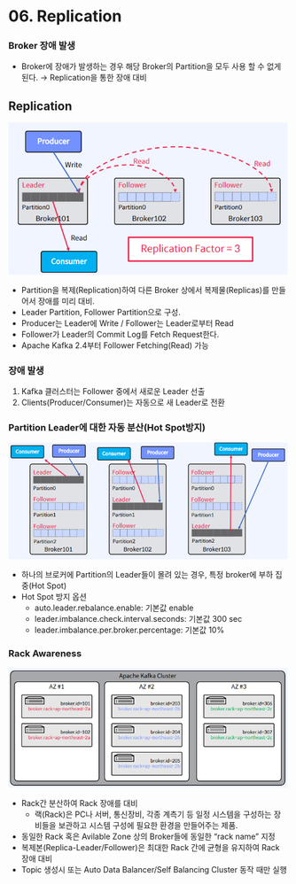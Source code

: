 # 06. Replication



### Broker 장애 발생

* Broker에 장애가 발생하는 경우 해당 Broker의 Partition을 모두 사용 할 수 없게 된다. → Replication을 통한 장애 대비

## Replication

![](<../../../.gitbook/assets/image (28).png>)

* Partition을 복제(Replication)하여 다른 Broker 상에서 복제물(Replicas)를 만들어서 장애를 미리 대비.
* Leader Partition, Follower Partition으로 구성.
* Producer는 Leader에 Write / Follower는 Leader로부터 Read
* Follower가 Leader의 Commit Log를 Fetch Request한다.
* Apache Kafka 2.4부터 Follower Fetching(Read) 가능

### 장애 발생

1. Kafka 클러스터는 Follower 중에서 새로운 Leader 선출
2. Clients(Producer/Consumer)는 자동으로 새 Leader로 전환

### Partition Leader에 대한 자동 분산(Hot Spot방지)

![](<../../../.gitbook/assets/image (31).png>)

* 하나의 브로커에 Partition의 Leader들이 몰려 있는 경우, 특정 broker에 부하 집중(Hot Spot)
* Hot Spot 방지 옵션
  * auto.leader.rebalance.enable: 기본값 enable
  * leader.imbalance.check.interval.seconds: 기본값 300 sec
  * leader.imbalance.per.broker.percentage: 기본값 10%

### Rack Awareness

![](<../../../.gitbook/assets/image (17).png>)

* Rack간 분산하여 Rack 장애를 대비
  * 랙(Rack)은 PC나 서버, 통신장비, 각종 계측기 등 일정 시스템을 구성하는 장비들을 보관하고 시스템 구성에 필요한 환경을 만들어주는 제품.
* 동일한 Rack 혹은 Avilable Zone 상의 Broker들에 동일한 “rack name” 지정
* 복제본(Replica-Leader/Follower)은 최대한 Rack 간에 균형을 유지하여 Rack 장애 대비
* Topic 생성시 또는 Auto Data Balancer/Self Balancing Cluster 동작 때만 실행
